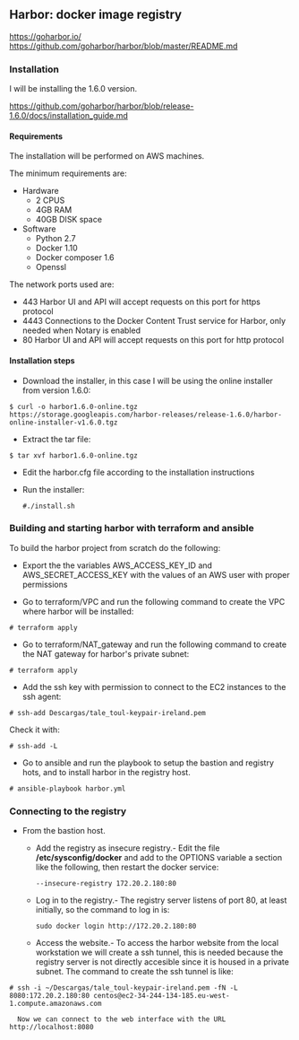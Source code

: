 ## Harbor: docker image registry

https://goharbor.io/
https://github.com/goharbor/harbor/blob/master/README.md

### Installation

I will be installing the 1.6.0 version.

https://github.com/goharbor/harbor/blob/release-1.6.0/docs/installation_guide.md

#### Requirements

The installation will be performed on AWS machines.

The minimum requirements are:

* Hardware
  * 2 CPUS
  * 4GB RAM
  * 40GB DISK space
* Software
  * Python 2.7
  * Docker 1.10
  * Docker composer 1.6
  * Openssl  

The network ports used are:

* 443  Harbor UI and API will accept requests on this port for https protocol
* 4443  Connections to the Docker Content Trust service for Harbor, only needed when
  Notary is enabled
* 80  Harbor UI and API will accept requests on this port for http protocol

#### Installation steps

* Download the installer, in this case I will be using the online installer from version
  1.6.0:
```
$ curl -o harbor1.6.0-online.tgz https://storage.googleapis.com/harbor-releases/release-1.6.0/harbor-online-installer-v1.6.0.tgz
```

* Extract the tar file:
```
$ tar xvf harbor1.6.0-online.tgz
```

* Edit the harbor.cfg file according to the installation instructions

* Run the installer:

    `#./install.sh`

### Building and starting harbor with terraform and ansible

To build the harbor project from scratch do the following:

* Export the the variables AWS_ACCESS_KEY_ID and AWS_SECRET_ACCESS_KEY with the values of
  an AWS user with proper permissions

* Go to terraform/VPC and run the following command to create the VPC where harbor will be
  installed:

`# terraform apply`

* Go to terraform/NAT_gateway and run the following command to create the NAT gateway for
  harbor's private subnet:

`# terraform apply`

* Add the ssh key with permission to connect to the EC2 instances to the ssh agent:

`# ssh-add Descargas/tale_toul-keypair-ireland.pem`
 
  Check it with:

`# ssh-add -L`

* Go to ansible and run the playbook to setup the bastion and registry hots, and to
  install harbor in the registry host.

`# ansible-playbook harbor.yml`


### Connecting to the registry

* From the bastion host.

    * Add the registry as insecure registry.- Edit the file **/etc/sysconfig/docker** and
      add to the OPTIONS variable a section like the following, then restart the docker
      service:

        `--insecure-registry 172.20.2.180:80`

    * Log in to the registry.- The registry server listens of port 80, at least initially,
      so the command to log in is:

        `sudo docker login http://172.20.2.180:80`

    * Access the website.- To access the harbor website from the local workstation we will
      create a ssh tunnel, this is needed because the registry server is not directly
      accesible since it is housed in a private subnet.  The command to create the ssh
      tunnel is like:

`# ssh -i ~/Descargas/tale_toul-keypair-ireland.pem -fN -L 8080:172.20.2.180:80 centos@ec2-34-244-134-185.eu-west-1.compute.amazonaws.com`

      Now we can connect to the web interface with the URL http://localhost:8080
